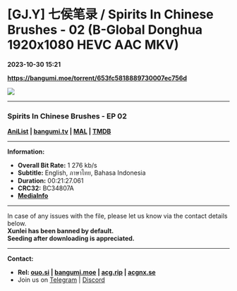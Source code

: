 # [GJ.Y] 七侯笔录 / Spirits In Chinese Brushes - 02 (B-Global Donghua 1920x1080 HEVC AAC MKV)

**2023-10-30 15:21**

**https://bangumi.moe/torrent/653fc5818889730007ec756d**

![](https://rr1---bg.raws.dev/bfs/intl/management/8ea3547cc892b0442334d9067c22f83f8685aa29.png@960w_540h_100Q_1c.jpg)

* * *

### **__Spirits In Chinese Brushes__** - EP 02

**[AniList](https://anilist.co/anime/156081) | [bangumi.tv](https://bgm.tv/subject/405219) | [MAL](https://myanimelist.net/anime/56766) | [TMDB](https://www.themoviedb.org/tv/235856)**

* * *

**Information:**

*   **Overall Bit Rate:** 1 276 kb/s
*   **Subtitle:** English, ภาษาไทย, Bahasa Indonesia
*   **Duration:** 00:21:27.061
*   **CRC32:** BC34807A
*   **[MediaInfo](https://rr1---nfo.raws.dev/%5BGJ.Y%5D%20%E4%B8%83%E4%BE%AF%E7%AC%94%E5%BD%95%20-%2002%20%28B-Global%20Donghua%201920x1080%20HEVC%20AAC%20MKV%29%20%5BBC34807A%5D.mkv.nfo)**

* * *

In case of any issues with the file, please let us know via the contact details below.  
**Xunlei has been banned by default.**  
**Seeding after downloading is appreciated.**

* * *

**Contact:**

*   **Rel: [ouo.si](https://ouo.si/user/BraveSail) | [bangumi.moe](https://bangumi.moe/search/63e4b7585fa12c0007949b88) | [acg.rip](https://acg.rip/user/5570) | [acgnx.se](https://share.acgnx.se/user-529-1.html)**
*   Join us on [Telegram](https://kirara-fantasia.moe/telegram) | [Discord](https://kirara-fantasia.moe/discord)